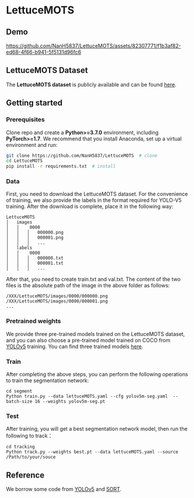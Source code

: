 # LettuceMOTS
## Demo
https://github.com/NanH5837/LettuceMOTS/assets/82307771/f1b3af82-ed68-4f66-b941-5f5131d96fc6
## LettuceMOTS Dataset
The **LettuceMOTS dataset** is publicly available and can be found [here](https://drive.google.com/drive/folders/1HIoiyUOu4zYh8jHgqebnbZF_Ewn6Hq62?usp=sharing).
## Getting started
### Prerequisites
Clone repo and create a 
**Python>=3.7.0** environment, including **PyTorch>=1.7**.
We recommend that you install Anaconda, set up a virtual environment and run:

```bash
git clone https://github.com/NanH5837/LettuceMOTS  # clone
cd LettuceMOTS
pip install -r requirements.txt  # install
```

### Data
First, you need to download the LettuceMOTS dataset. 
For the convenience of training, we also provide the labels in the format required for YOLO-V5 training. After the download is complete, place it in the following way:

```
LettuceMOTS
│   images
│   │    0000
│   │   │   000000.png
│   │   │   000001.png
│   │   │   ...
│   labels
│   │    0000
│   │   │   000000.txt
│   │   │   000001.txt
│   │   │   ...
```

After that, you need to create train.txt and val.txt. The content of the two files is the absolute path of the image in the above folder as follows:

```
/XXX/LettuceMOTS/images/0000/000000.png
/XXX/LettuceMOTS/images/0000/000001.png
...
```

### Pretrained weights
We provide three pre-trained models trained on the LettuceMOTS dataset, and you can also choose a pre-trained model trained on COCO from [YOLOv5](https://github.com/ultralytics/yolov5) training. 
You can find three trained models [here](https://drive.google.com/drive/folders/1SMZTGZ3_H2yc86TUFeOvKptj_iwBS2Nf?usp=sharing).
### Train
After completing the above steps, you can perform the following operations to train the segmentation network:

```
cd segment
Python train.py --data lettuceMOTS.yaml --cfg yolov5m-seg.yaml  --batch-size 16 --weights yolov5m-seg.pt
```

### Test
After training, you will get a best segmentation network model, then run the following to track：

```
cd tracking
Python track.py --weights best.pt --data lettuceMOTS.yaml --source /Path/to/your/souce
```
## Reference
We borrow some code from [YOLOv5](https://github.com/ultralytics/yolov5) and [SORT](https://github.com/abewley/sort).

